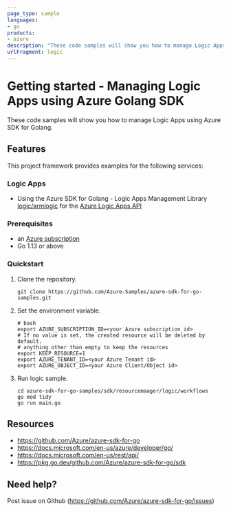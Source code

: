 ```yaml
---
page_type: sample
languages:
- go
products:
- azure
description: "These code samples will show you how to manage Logic Apps using Azure SDK for Golang."
urlFragment: logic
---
```


# Getting started - Managing Logic Apps using Azure Golang SDK

These code samples will show you how to manage Logic Apps using Azure SDK for Golang.

## Features

This project framework provides examples for the following services:

### Logic Apps
* Using the Azure SDK for Golang - Logic Apps Management Library [logic/armlogic](https://pkg.go.dev/github.com/Azure/azure-sdk-for-go/sdk/resourcemanager/logic/armlogic) for the [Azure Logic Apps API](https://docs.microsoft.com/en-us/rest/api/logic/)

### Prerequisites
* an [Azure subscription](https://azure.microsoft.com)
* Go 1.13 or above

### Quickstart

1. Clone the repository.

    ```
    git clone https://github.com/Azure-Samples/azure-sdk-for-go-samples.git
    ```
2. Set the environment variable.

   ```
   # bash
   export AZURE_SUBSCRIPTION_ID=<your Azure subscription id> 
   # If no value is set, the created resource will be deleted by default.
   # anything other than empty to keep the resources
   export KEEP_RESOURCE=1 
   export AZURE_TENANT_ID=<your Azure Tenant id>          
   export AZURE_OBJECT_ID=<your Azure Client/Object id> 
   ```

3. Run logic sample.

    ```
    cd azure-sdk-for-go-samples/sdk/resourcemaager/logic/workflows
    go mod tidy
    go run main.go
    ```
   
## Resources

- https://github.com/Azure/azure-sdk-for-go
- https://docs.microsoft.com/en-us/azure/developer/go/
- https://docs.microsoft.com/en-us/rest/api/
- https://pkg.go.dev/github.com/Azure/azure-sdk-for-go/sdk

## Need help?

Post issue on Github (https://github.com/Azure/azure-sdk-for-go/issues)
